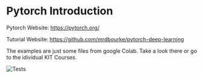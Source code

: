 # Pytorch Introduction

Pytorch Website: https://pytorch.org/

Tutorial Website: https://github.com/mrdbourke/pytorch-deep-learning

The examples are just some files from google Colab. Take a look there or go to the idividual KIT Courses.

![Tests](https://github.com/sl2000stat/PytorchIntroduction/blob/master/.github/workflows/tests.yml/badge.svg)